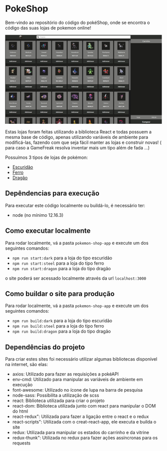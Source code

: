 # PokeShop

Bem-vindo ao repositório do código do pokéShop, onde se encontra o código das suas lojas de pokemon online! 

![pokeShopImage.jpg](pokeShopImage.jpg)


Estas lojas foram feitas utilizando a biblioteca React e todas possuem a mesma base de código, apenas utilizando variáveis de ambiente para modificá-las, fazendo com que seja fácil manter as lojas e construir novas! ( para caso a GameFreak resolva inventar mais um tipo além de fada ...) 

Possuímos 3 tipos de lojas de pokémon:

 - [Escuridão](https://mandoju.github.io/PokeShop/dark)
 - [Ferro](https://mandoju.github.io/PokeShop/steel/)
 - [Dragão](https://mandoju.github.io/PokeShop/dragon/)


## Depêndencias para execução

Para executar este código localmente ou buildá-lo, é necessário ter:
  - node (no mínimo 12.16.3)

## Como executar localmente

Para rodar localmente, vá a pasta `pokemon-shop-app` e execute um dos seguintes comandos:

- `npm run start:dark` para a loja do tipo escuridão
- `npm run start:steel` para a loja do tipo  ferro
- `npm run start:dragon` para a loja do tipo  dragão

o site poderá ser acessado localmente através da url `localhost:3000`


## Como buildar o site para produção

Para rodar localmente, vá a pasta `pokemon-shop-app` e execute um dos seguintes comandos:

- `npm run build:dark` para a loja do tipo escuridão
- `npm run build:steel` para a loja do tipo  ferro
- `npm run build:dragon` para a loja do tipo  dragão

## Dependências do projeto
 Para criar estes sites foi necessário utilizar algumas bibliotecas disponível na internet, são elas: 

 - axios: Utilizado para fazer as requisições a pokéAPI
 - env-cmd: Utilizado para manipular as variáveis de ambiente em execução
 - font-awesome: Utilizado no ícone de lupa na barra de pesquisa
 - node-sass: Possibilita a utilização de scss
 - react: Biblioteca utilizada para criar o projeto
 - react-dom: Biblioteca utilizada junto com react para manipular o DOM do html
 - react-redux": Utilizada para fazer a ligação entre o react e o redux
 - react-scripts": Utilizada com o creat-react-app, ele executa e builda o site
 - redux: Utilizada para manipular os estados do carrinho e da vitrine
 - redux-thunk": Utilizada no redux para fazer ações assíncronas para os requests

